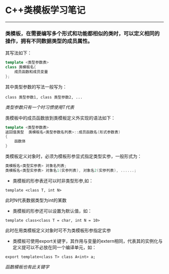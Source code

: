 # C++类模板学习笔记

****

### 类模板，在需要编写多个形式和功能都相似的类时，可以定义相同的操作，拥有不同数据类型的成员属性。

其写法如下：

```c++
template <类型参数表>
class 类模板名{
    成员函数和成员变量
};
```

其中类型参数的写法一般写为：

`class 类型参数1, class 类型参数2, ...`

*类型参数只有一个时习惯使用T代表*

类模板中的成员函数放到类模板定义外实现的语法如下：

```c++
template <类型参数表>
返回值类型  类模板名<类型参数名列表>::成员函数名(形式参数表)
{
    函数体
}
```

类模板定义对象时，必须为模板形参显式指定类型实参，一般形式为：
```c++
类模板名<类型实参表> 对象名列表;
类模板名<类型实参表> 对象名1(实参列表), 对象名2(实参列表), ......;
```

- 类模板的形参表还可以时非类型形参,如：

`template <class T, int N>`

此时N代表数据类型为int的某数

- 类模板的形参还可以设置为默认值，如：

`template class<class T = char, int N = 10>`

此时在用类模板定义对象时可不为类模板形参指定实参

- 类模板可使用export关键字，其作用与变量的extern相同，代表其的实例化与定义提可以不必放在同一个编译单元，如：

`export template<class T> class A<int> a;`

*函数模板也有此关键字*

